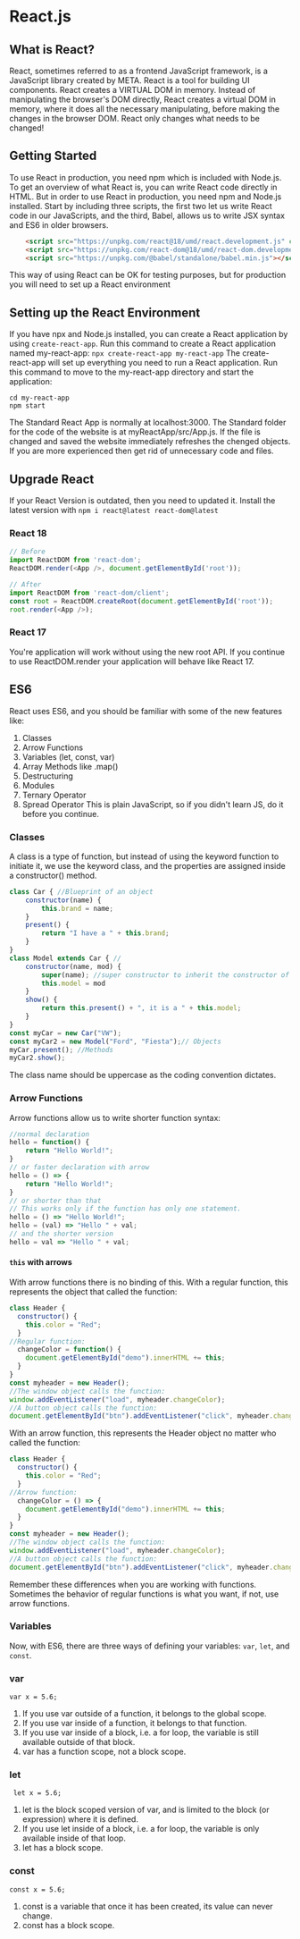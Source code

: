 # React.js
## What is React?
React, sometimes referred to as a frontend JavaScript framework, is a JavaScript library created by META.
React is a tool for building UI components. React creates a VIRTUAL DOM in memory.
Instead of manipulating the browser's DOM directly, React creates a virtual DOM in memory, where it does all the necessary manipulating, before making the changes in the browser DOM.
React only changes what needs to be changed!
## Getting Started
To use React in production, you need npm which is included with Node.js. To get an overview of what React is, you can write React code directly in HTML. But in order to use React in production, you need npm and Node.js installed.
Start by including three scripts, the first two let us write React code in our JavaScripts, and the third, Babel, allows us to write JSX syntax and ES6 in older browsers.
```html
    <script src="https://unpkg.com/react@18/umd/react.development.js" crossorigin></script>
    <script src="https://unpkg.com/react-dom@18/umd/react-dom.development.js" crossorigin></script>
    <script src="https://unpkg.com/@babel/standalone/babel.min.js"></script>
```
This way of using React can be OK for testing purposes, but for production you will need to set up a React environment
## Setting up the React Environment
If you have npx and Node.js installed, you can create a React application by using ```create-react-app```.
Run this command to create a React application named my-react-app: ```npx create-react-app my-react-app```
The create-react-app will set up everything you need to run a React application.
Run this command to move to the my-react-app directory and start the application:
```shell
cd my-react-app
npm start
```
The Standard React App is normally at localhost:3000. The Standard folder for the code of the website is at myReactApp/src/App.js. If the file is changed and saved the website immediately refreshes the chenged objects.
If you are more experienced then get rid of unnecessary code and files.
## Upgrade React
If your React Version is outdated, then you need to updated it. Install the latest version with ```npm i react@latest react-dom@latest```
### React 18
```javascript
// Before
import ReactDOM from 'react-dom';
ReactDOM.render(<App />, document.getElementById('root'));

// After
import ReactDOM from 'react-dom/client';
const root = ReactDOM.createRoot(document.getElementById('root'));
root.render(<App />);
```
### React 17
You're application will work without using the new root API. If you continue to use ReactDOM.render your application will behave like React 17.
## ES6
React uses ES6, and you should be familiar with some of the new features like:
1. Classes
2. Arrow Functions
3. Variables (let, const, var)
4. Array Methods like .map()
5. Destructuring
6. Modules
7. Ternary Operator
8. Spread Operator
This is plain JavaScript, so if you didn't learn JS, do it before you continue.

### Classes
A class is a type of function, but instead of using the keyword function to initiate it, we use the keyword class, and the properties are assigned inside a constructor() method.
```javascript
class Car { //Blueprint of an object
    constructor(name) {
        this.brand = name;
    }
    present() {
        return "I have a " + this.brand;
    }
}
class Model extends Car { //
    constructor(name, mod) {
        super(name); //super constructor to inherit the constructor of car
        this.model = mod
    }
    show() {
        return this.present() + ", it is a " + this.model;
    }
}
const myCar = new Car("VW");
const myCar2 = new Model("Ford", "Fiesta");// Objects
myCar.present(); //Methods
myCar2.show();
```
The class name should be uppercase as the coding convention dictates.
### Arrow Functions
Arrow functions allow us to write shorter function syntax:
```javascript
//normal declaration
hello = function() {
    return "Hello World!";
}
// or faster declaration with arrow
hello = () => {
    return "Hello World!";
}
// or shorter than that
// This works only if the function has only one statement.
hello = () => "Hello World!";
hello = (val) => "Hello " + val;
// and the shorter version
hello = val => "Hello " + val;
```
#### ```this``` with arrows
With arrow functions there is no binding of this.
With a regular function, this represents the object that called the function:
```javascript
class Header {
  constructor() {
    this.color = "Red";
  }
//Regular function:
  changeColor = function() {
    document.getElementById("demo").innerHTML += this;
  }
}
const myheader = new Header();
//The window object calls the function:
window.addEventListener("load", myheader.changeColor);
//A button object calls the function:
document.getElementById("btn").addEventListener("click", myheader.changeColor);
```
With an arrow function, this represents the Header object no matter who called the function:
```javascript
class Header {
  constructor() {
    this.color = "Red";
  }
//Arrow function:
  changeColor = () => {
    document.getElementById("demo").innerHTML += this;
  }
}
const myheader = new Header();
//The window object calls the function:
window.addEventListener("load", myheader.changeColor);
//A button object calls the function:
document.getElementById("btn").addEventListener("click", myheader.changeColor);
```
Remember these differences when you are working with functions. Sometimes the behavior of regular functions is what you want, if not, use arrow functions.
### Variables
Now, with ES6, there are three ways of defining your variables: ```var```, ```let```, and ```const```.
### var
``` var x = 5.6; ```
1. If you use var outside of a function, it belongs to the global scope.
2. If you use var inside of a function, it belongs to that function.
3. If you use var inside of a block, i.e. a for loop, the variable is still available outside of that block.
4. var has a function scope, not a block scope.
### let
``` let x = 5.6;```
1. let is the block scoped version of var, and is limited to the block (or expression) where it is defined.
2. If you use let inside of a block, i.e. a for loop, the variable is only available inside of that loop.
3. let has a block scope.

### const
```const x = 5.6;```
1. const is a variable that once it has been created, its value can never change.
2. const has a block scope.

